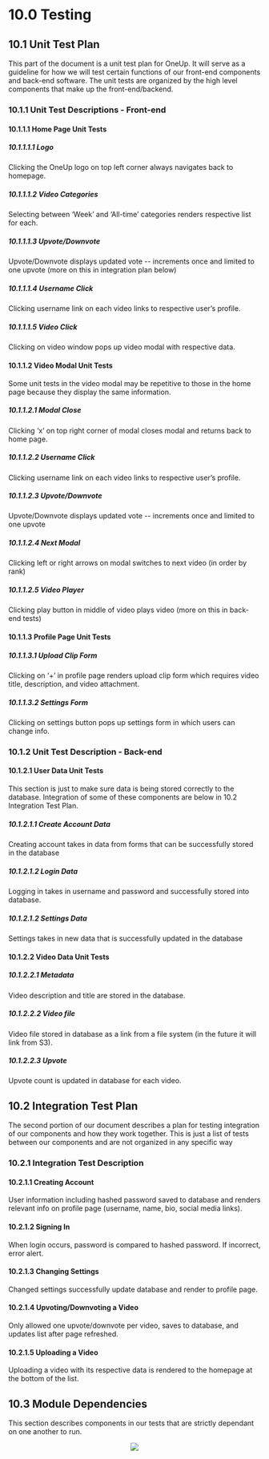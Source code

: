 # 10.0  Testing


## 10.1 Unit Test Plan
This part of the document is a unit test plan for OneUp. It will serve as a guideline for how we will test certain functions of our front-end components and back-end software. The unit tests are organized by the high level components that make up the front-end/backend.

### 10.1.1 Unit Test Descriptions - Front-end


#### 10.1.1.1 Home Page Unit Tests

##### 10.1.1.1.1 Logo 
Clicking the OneUp logo on top left corner always navigates back to homepage.
##### 10.1.1.1.2 Video Categories
Selecting between ‘Week’ and ‘All-time’ categories renders respective list for each.
##### 10.1.1.1.3 Upvote/Downvote
Upvote/Downvote displays updated vote -- increments once and limited to one upvote (more on this in integration plan below)
##### 10.1.1.1.4 Username Click
Clicking username link on each video links to respective user’s profile.
##### 10.1.1.1.5 Video Click
Clicking on video window pops up video modal with respective data.


#### 10.1.1.2 Video Modal Unit Tests
Some unit tests in the video modal may be repetitive to those in the home page because they display the same information.

##### 10.1.1.2.1 Modal Close
Clicking ‘x’ on top right corner of modal closes modal and returns back to home page.
##### 10.1.1.2.2 Username Click
Clicking username link on each video links to respective user’s profile.
##### 10.1.1.2.3 Upvote/Downvote
Upvote/Downvote displays updated vote -- increments once and limited to one upvote
##### 10.1.1.2.4 Next Modal
Clicking left or right arrows on modal switches to next video (in order by rank)
##### 10.1.1.2.5 Video Player
Clicking play button in middle of video plays video (more on this in back-end tests)


#### 	10.1.1.3 Profile Page Unit Tests

##### 10.1.1.3.1 Upload Clip Form
Clicking on ‘+’ in profile page renders upload clip form which requires video title, description, and video attachment.
##### 10.1.1.3.2 Settings Form
Clicking on settings button pops up settings form in which users can change info. 



### 10.1.2 Unit Test Description - Back-end


#### 10.1.2.1 User Data Unit Tests
This section is just to make sure data is being stored correctly to the database. Integration of some of these components are below in 10.2 Integration Test Plan.

##### 10.1.2.1.1 Create Account Data
Creating account takes in data from forms that can be successfully stored in the database 
##### 10.1.2.1.2 Login Data
Logging in takes in username and password and successfully stored into database. 
##### 10.1.2.1.2 Settings Data
Settings takes in new data that is successfully updated in the database


#### 10.1.2.2 Video Data Unit Tests

##### 10.1.2.2.1 Metadata
Video description and title are stored in the database.
##### 10.1.2.2.2 Video file
Video file stored in database as a link from a file system (in the future it will link from S3).
##### 10.1.2.2.3 Upvote
Upvote count is updated in database for each video.



## 10.2 Integration Test Plan
The second portion of our document describes a plan for testing integration of our components and how they work together. This is just a list of tests between our components and are not organized in any specific way


### 10.2.1 Integration Test Description

#### 10.2.1.1 Creating Account
User information including hashed password saved to database and renders relevant info on profile page (username, name, bio, social media links).

#### 10.2.1.2 Signing In
When login occurs, password is compared to hashed password. If incorrect, error alert.

#### 10.2.1.3 Changing Settings
Changed settings successfully update database and render to profile page.

#### 10.2.1.4 Upvoting/Downvoting a Video 
Only allowed one upvote/downvote per video, saves to database, and updates list after page refreshed. 

#### 10.2.1.5 Uploading a Video
Uploading a video with its respective data is rendered to the homepage at the bottom of the list.



## 10.3 Module Dependencies
This section describes components in our tests that are strictly dependant on one another to run.


<p align="center">
	<img src="../images/module-depnd.png" >
	
</p>
